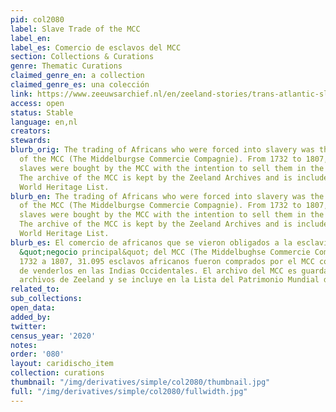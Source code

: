 ```yaml
---
pid: col2080
label: Slave Trade of the MCC
label_en:
label_es: Comercio de esclavos del MCC
section: Collections & Curations
genre: Thematic Curations
claimed_genre_en: a collection
claimed_genre_es: una colección
link: https://www.zeeuwsarchief.nl/en/zeeland-stories/trans-atlantic-slave-trade/slave-trade-of-the-mcc/
access: open
status: Stable
language: en,nl
creators:
stewards:
blurb_orig: The trading of Africans who were forced into slavery was the ‘core business’
  of the MCC (The Middelburgse Commercie Compagnie). From 1732 to 1807, 31.095 African
  slaves were bought by the MCC with the intention to sell them in the West Indies.
  The archive of the MCC is kept by the Zeeland Archives and is included on UNESCO’s
  World Heritage List.
blurb_en: The trading of Africans who were forced into slavery was the ‘core business’
  of the MCC (The Middelburgse Commercie Compagnie). From 1732 to 1807, 31.095 African
  slaves were bought by the MCC with the intention to sell them in the West Indies.
  The archive of the MCC is kept by the Zeeland Archives and is included on UNESCO’s
  World Heritage List.
blurb_es: El comercio de africanos que se vieron obligados a la esclavitud fue el
  &quot;negocio principal&quot; del MCC (The Middelbughse Commercie Compagnie). De
  1732 a 1807, 31.095 esclavos africanos fueron comprados por el MCC con la intención
  de venderlos en las Indias Occidentales. El archivo del MCC es guardado por los
  archivos de Zeeland y se incluye en la Lista del Patrimonio Mundial de la UNESCO.
related_to:
sub_collections:
open_data:
added_by:
twitter:
census_year: '2020'
notes:
order: '080'
layout: caridischo_item
collection: curations
thumbnail: "/img/derivatives/simple/col2080/thumbnail.jpg"
full: "/img/derivatives/simple/col2080/fullwidth.jpg"
---
```

